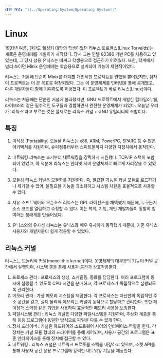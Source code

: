 ```yaml
---
상위 개념: "[[../Operating System|Operating System]]"
---
```

# Linux
1991년 여름, 핀란드 헬싱키 대학의 학생이었던 리누스 토르발스(Linux Torvalds)는 새로운 운영체제를 개발하기 시작했다. 당시 그는 인텔 80386 기반 PC를 사용하고 있었는데, 그 당시 상용 유닉스는 비싸고 학생용으로 접근하기 어려웠다. 또한, 학계에서 널리 쓰이던 Minix 운영체제는 학습용으로 설계되어 기능이 제한적이었다.

리누스는 처음에 단순히 Minix를 대체할 개인적인 프로젝트를 원했을 뿐이었지만, 점차 이 프로젝트는 더 큰 목표로 확장되었다. 그는 이 운영체제를 인터넷을 통해 공개했고, 다른 개발자들이 함께 기여하도록 허용했다. 이 프로젝트가 바로 리눅스(Linux)이다.

리눅스는 처음에는 단순한 커널에 불과했지만, GNU 프로젝트에서 개발한 컴파일러, 쉘, 라이브러리 같은 필수적인 도구들과 결합하면서 완전한 운영체제가 되었다. 오늘날 우리가 '리눅스'라고 부르는 것은 실제로는 리눅스 커널 + GNU 유틸리티의 조합이다.

## 특징
1. 이식성 (Portability)
오늘날 리눅스는 x86, ARM, PowerPC, SPARC 등 수 많은 아키텍처를 지원하며, 슈퍼컴퓨터부터 스마트폰까지 다양한 자장치에서 동작한다.

2. 네트워킹
리눅스는 초기부터 네트워킹을 강력하게 지원했다. TCP/IP 스택이 포함되어 있었고, 이 덕분에 리눅스는 인터넷 서버 운영체제로 빠르게 자리잡을 수 있었다.

3. 모듈성 
리눅스 커널은 모듈화를 지원한다. 즉, 필요한 기능을 커널 모듈로 로드하거나 제거할 수 있어, 불필요한 기능을 최소화하고 시스템 자원을 효율적으로 사용할 수 있다.

4. 자유 소프트웨어와 오픈소스
리눅스는 GPL 라이선스를 채택했기 때문에, 누구든지 소스 코드를 열람하고 수정할 수 있다. 이는 학계, 기업, 개인 개발자들이 활발히 참여하는 생태계를 만들어냈다.

5. 유닉스와의 유사성
리눅스는 유닉스와 매우 유사하게 동작했기 때문에, 기존 유닉스 사용자와 개발자들이 쉽게 적응할 수 있었다.

## 리눅스 커널
리눅스는 모놀리식 커널(monolithic kernel)이다. 운영체제의 대부분의 기능이 커널 공간에서 실행되며, 시스템 콜을 통해 사용자 공간과 상호작용한다.

1. 프로세스 관리 : 프로세스의 생성, 스케쥴링, 종료를 담당한다. 여러 프로그램이 동시에 실행될 수 있도록 CPU 시간을 분배하고, 각 프로세스가 독립적으로 실행되도록 관리한다.
2. 메모리 관리 : 가상 메모리 시스템을 제공한다. 각 프로세스는 자신만의 독립적인 주소 공간을 갖고, 실제 물리적 메모리는 커널이 동적으로 할당하고 관리한다. 또한 페이징과 스와핑 같은 기법을 사용하여 효율적인 메모리 사용을 보장한다.
3. 파일시스템 관리 : 리눅스 커널은 다양한 파일시스템을 지원하며, 추상화 계층을 통해 응용 프로그램이 동일한 방식으로 파일을 다룰 수 있게 한다.
4. 장치 드라이버 : 커널은 하드웨어와 소프트웨어 사이의 인터페이스 역할을 한다. 각 장치는 커널 모듈 형태의 드라이버를 통해 제어되며, 사용자 공간의 프로그램은 표준 인터페이스를 통해 장치에 접근할 수 있다.
5. 네트워킹 : 리눅스 커널은 네트워크 프로토콜 스택을 내장하고 있으며, 소켓 API를 통해 사용자 공간 응용 프로그램에 강력한 네트워킹 기능을 제공한다.